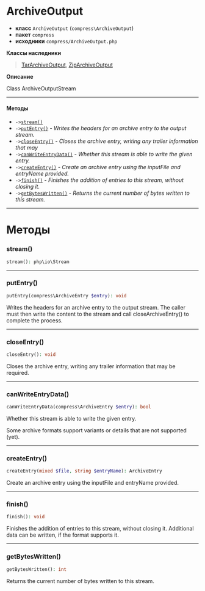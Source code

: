 # ArchiveOutput

- **класс** `ArchiveOutput` (`compress\ArchiveOutput`)
- **пакет** `compress`
- **исходники** `compress/ArchiveOutput.php`

**Классы наследники**

> [TarArchiveOutput](https://github.com/jphp-compiler/jphp/blob/master/exts/jphp-compress-ext/api-docs/classes/compress/TarArchiveOutput.ru.md), [ZipArchiveOutput](https://github.com/jphp-compiler/jphp/blob/master/exts/jphp-compress-ext/api-docs/classes/compress/ZipArchiveOutput.ru.md)

**Описание**

Class ArchiveOutputStream

---

#### Методы

- `->`[`stream()`](#method-stream)
- `->`[`putEntry()`](#method-putentry) - _Writes the headers for an archive entry to the output stream._
- `->`[`closeEntry()`](#method-closeentry) - _Closes the archive entry, writing any trailer information that may_
- `->`[`canWriteEntryData()`](#method-canwriteentrydata) - _Whether this stream is able to write the given entry._
- `->`[`createEntry()`](#method-createentry) - _Create an archive entry using the inputFile and entryName provided._
- `->`[`finish()`](#method-finish) - _Finishes the addition of entries to this stream, without closing it._
- `->`[`getBytesWritten()`](#method-getbyteswritten) - _Returns the current number of bytes written to this stream._

---
# Методы

<a name="method-stream"></a>

### stream()
```php
stream(): php\io\Stream
```

---

<a name="method-putentry"></a>

### putEntry()
```php
putEntry(compress\ArchiveEntry $entry): void
```
Writes the headers for an archive entry to the output stream.
The caller must then write the content to the stream and call
closeArchiveEntry() to complete the process.

---

<a name="method-closeentry"></a>

### closeEntry()
```php
closeEntry(): void
```
Closes the archive entry, writing any trailer information that may
be required.

---

<a name="method-canwriteentrydata"></a>

### canWriteEntryData()
```php
canWriteEntryData(compress\ArchiveEntry $entry): bool
```
Whether this stream is able to write the given entry.

Some archive formats support variants or details that are
not supported (yet).

---

<a name="method-createentry"></a>

### createEntry()
```php
createEntry(mixed $file, string $entryName): ArchiveEntry
```
Create an archive entry using the inputFile and entryName provided.

---

<a name="method-finish"></a>

### finish()
```php
finish(): void
```
Finishes the addition of entries to this stream, without closing it.
Additional data can be written, if the format supports it.

---

<a name="method-getbyteswritten"></a>

### getBytesWritten()
```php
getBytesWritten(): int
```
Returns the current number of bytes written to this stream.